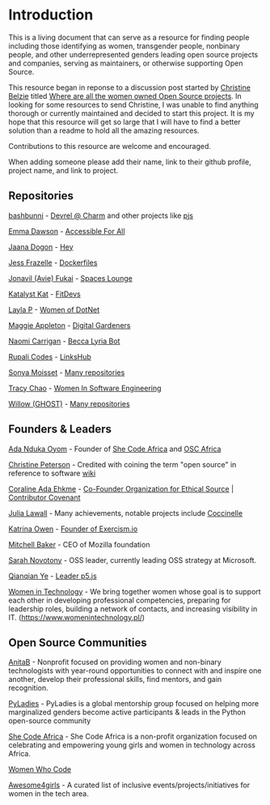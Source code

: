 # Introduction

This is a living document that can serve as a resource for finding people including those identifying as women, transgender people, nonbinary people, and other underrepresented genders leading open source projects and companies, serving as maintainers, or otherwise supporting Open Source. 

This resource began in reponse to a discussion post started by [Christine Belzie](https://github.com/CBID2) titled [Where are all the women owned Open Source projects](https://dev.to/cbid2/where-are-all-the-women-owned-open-source-projects-4pd0). In looking for some resources to send Christine, I was unable to find anything thorough or currently maintained and decided to start this project.  It is my hope that this resource will get so large that I will have to find a better solution than a readme to hold all the amazing resources.

Contributions to this resource are welcome and encouraged. 

When adding someone please add their name, link to their github profile, project name, and link to project.


## Repositories

[bashbunni](https://github.com/bashbunni) - [Devrel @ Charm](https://github.com/charmbracelet) and other projects like [pjs](https://github.com/bashbunni/pjs)

[Emma Dawson](https://github.com/EmmaDawsonDev) - [Accessible For All](https://github.com/AccessibleForAll/AccessibleWebDev)

[Jaana Dogon](https://github.com/rakyll) - [Hey](https://github.com/rakyll/hey)

[Jess Frazelle](https://github.com/jessfraz) - [Dockerfiles](https://github.com/jessfraz/dockerfiles)

[Jonavil (Avie) Fukai](https://github.com/avie-dev) - [Spaces Lounge](https://github.com/avie-dev/spaceslounge)

[Katalyst Kat](https://github.com/katalystkat) - [FitDevs](https://github.com/FitDevs-withKat/Fitness-Accountability)

[Layla P](https://github.com/Layla-P) - [Women of DotNet](https://github.com/Layla-P/WomenOfDotNet)

[Maggie Appleton](https://github.com/MaggieAppleton) - [Digital Gardeners](https://github.com/MaggieAppleton/digital-gardeners)

[Naomi Carrigan](https://github.com/naomi-lgbt) - [Becca Lyria Bot](https://github.com/BeccaLyria)

[Rupali Codes](https://github.com/rupali-codes) - [LinksHub](https://github.com/rupali-codes/LinksHub#welcome-to-linkshub)

[Sonya Moisset](https://github.com/SonyaMoisset) - [Many repositories](https://github.com/SonyaMoisset?tab=repositories)

[Tracy Chao](https://github.com/triketora) - [Women In Software Engineering](https://github.com/triketora/women-in-software-eng)

[Willow (GHOST)](https://github.com/ghostdevv) - [Many repositories](https://github.com/ghostdevv?tab=repositories)

## Founders & Leaders

[Ada Nduka Oyom](https://twitter.com/Kolokodess) - Founder of [She Code Africa](https://shecodeafrica.org/) and [OSC Africa](https://oscafrica.org/)

[Christine Peterson](https://twitter.com/lifeext?lang=en) - Credited with coining the term "open source" in reference to software [wiki](https://en.wikipedia.org/wiki/Christine_Peterson)

[Coraline Ada Ehkme](https://github.com/CoralineAda) - [Co-Founder Organization for Ethical Source](https://ethicalsource.dev/) | [Contributor Covenant](https://github.com/EthicalSource/contributor_covenant)

[Julia Lawall](https://who.paris.inria.fr/Julia.Lawall/) - Many achievements, notable projects include [Coccinelle](https://github.com/coccinelle/coccinelle)

[Katrina Owen](https://github.com/kytrinyx) - [Founder of Exercism.io](https://github.com/exercism)

[Mitchell Baker](https://en.wikipedia.org/wiki/Mitchell_Baker) - CEO of Mozilla foundation

[Sarah Novotony](https://twitter.com/sarahnovotny) - OSS leader, currently leading OSS strategy at Microsoft. 

[Qianqian Ye](https://github.com/qianqianye) - [Leader p5.js](https://github.com/processing/p5.js)

[Women in Technology](https://github.com/womenintechnology) - We bring together women whose goal is to support each other in developing professional competencies, preparing for leadership roles, building a network of contacts, and increasing visibility in IT. (https://www.womenintechnology.pl/)

## Open Source Communities

[AnitaB](https://github.com/anitab-org) - Nonprofit focused on providing women and non-binary technologists with year-round opportunities to connect with and inspire one another, develop their professional skills, find mentors, and gain recognition.

[PyLadies](https://github.com/pyladies) - PyLadies is a global mentorship group focused on helping more marginalized genders become active participants & leads in the Python open-source community 

[She Code Africa](https://github.com/she-code-africa) - She Code Africa is a non-profit organization focused on celebrating and empowering young girls and women in technology across Africa.

[Women Who Code](https://github.com/WomenWhoCode)

[Awesome4girls](https://github.com/cristianoliveira/awesome4girls) - A curated list of inclusive events/projects/initiatives for women in the tech area. 
